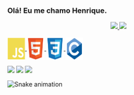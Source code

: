 ### Olá! Eu me chamo Henrique.

<div align="center">

  <a href="https://github.com/HenriqueEliasParnaiba">
  <img height="180em" src="https://github-readme-stats.vercel.app/api?username=HenriqueEliasParnaiba&show_icons=true&theme=dracula&include_all_commits=true&count_private=true"/>
  <img height="180em" src="https://github-readme-stats.vercel.app/api/top-langs/?username=AntLacerda&layout=compact&langs_count=7&theme=dracula"/>
  
</div>
  
<div style="display: inline_block"><br>

  <img align="center" alt="Rafa-Js" height="50" width="40" src="https://raw.githubusercontent.com/devicons/devicon/master/icons/javascript/javascript-plain.svg">
  <img align="center" alt="Rafa-HTML" height="50" width="40" src="https://raw.githubusercontent.com/devicons/devicon/master/icons/html5/html5-original.svg">
  <img align="center" alt="Rafa-CSS" height="50" width="40" src="https://raw.githubusercontent.com/devicons/devicon/master/icons/css3/css3-original.svg">
  <img align="center" alt="Rafa-Csharp" height="50" width="40" src="https://raw.githubusercontent.com/devicons/devicon/master/icons/c/c-original.svg">
  
</div>
 
 <div> 

  <a href="https://www.instagram.com/henriqueparnaiba_" target="_blank"><img src="https://img.shields.io/badge/-Instagram-%23E4405F?style=for-the-badge&logo=instagram&logoColor=white" target="_blank"></a>
  <a href = "mailto:henriqueeliassh@gmail.com"><img src="https://img.shields.io/badge/-Gmail-%23333?style=for-the-badge&logo=gmail&logoColor=white" target="_blank"></a>
  <a href="www.https://www.linkedin.com/in/henrique-parnaiba-ab1585237/" target="_blank"><img src="https://img.shields.io/badge/-LinkedIn-%230077B5?style=for-the-badge&logo=linkedin&logoColor=white" target="_blank"></a> 
 
  ![Snake animation](https://github.com/HenriqueEliasParnaiba/HenriqueEliasParnaiba/blob/output/github-contribution-grid-snake.svg)
 
</div>
